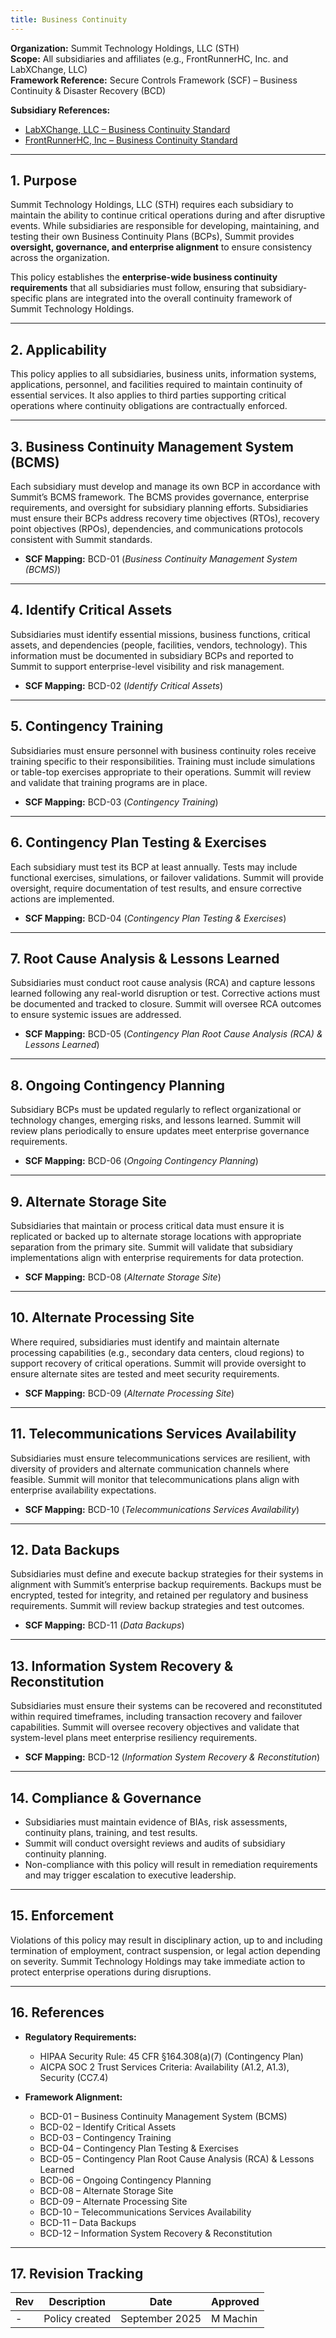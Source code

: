 ```yaml
---
title: Business Continuity
---
```


**Organization:** Summit Technology Holdings, LLC (STH)  
**Scope:** All subsidiaries and affiliates (e.g., FrontRunnerHC, Inc. and LabXChange, LLC)  
**Framework Reference:** Secure Controls Framework (SCF) – Business Continuity & Disaster Recovery (BCD)

**Subsidiary References:**

- [LabXChange, LLC – Business Continuity Standard](https://library.labxchange.io/Information%20Security/Policies/BusinessContinuity/)  
- [FrontRunnerHC, Inc – Business Continuity Standard](https://library.frhc.com/Information%20Security/Policies/16%20-%20BusinessContinuity/)  

---

## 1. Purpose

Summit Technology Holdings, LLC (STH) requires each subsidiary to maintain the ability to continue critical operations during and after disruptive events. While subsidiaries are responsible for developing, maintaining, and testing their own Business Continuity Plans (BCPs), Summit provides **oversight, governance, and enterprise alignment** to ensure consistency across the organization.  

This policy establishes the **enterprise-wide business continuity requirements** that all subsidiaries must follow, ensuring that subsidiary-specific plans are integrated into the overall continuity framework of Summit Technology Holdings.  

---

## 2. Applicability

This policy applies to all subsidiaries, business units, information systems, applications, personnel, and facilities required to maintain continuity of essential services. It also applies to third parties supporting critical operations where continuity obligations are contractually enforced.  

---

## 3. Business Continuity Management System (BCMS)

Each subsidiary must develop and manage its own BCP in accordance with Summit’s BCMS framework. The BCMS provides governance, enterprise requirements, and oversight for subsidiary planning efforts. Subsidiaries must ensure their BCPs address recovery time objectives (RTOs), recovery point objectives (RPOs), dependencies, and communications protocols consistent with Summit standards.  

- **SCF Mapping:** BCD-01 (*Business Continuity Management System (BCMS)*)  

---

## 4. Identify Critical Assets

Subsidiaries must identify essential missions, business functions, critical assets, and dependencies (people, facilities, vendors, technology). This information must be documented in subsidiary BCPs and reported to Summit to support enterprise-level visibility and risk management.  

- **SCF Mapping:** BCD-02 (*Identify Critical Assets*)  

---

## 5. Contingency Training

Subsidiaries must ensure personnel with business continuity roles receive training specific to their responsibilities. Training must include simulations or table-top exercises appropriate to their operations. Summit will review and validate that training programs are in place.  

- **SCF Mapping:** BCD-03 (*Contingency Training*)  

---

## 6. Contingency Plan Testing & Exercises

Each subsidiary must test its BCP at least annually. Tests may include functional exercises, simulations, or failover validations. Summit will provide oversight, require documentation of test results, and ensure corrective actions are implemented.  

- **SCF Mapping:** BCD-04 (*Contingency Plan Testing & Exercises*)  

---

## 7. Root Cause Analysis & Lessons Learned

Subsidiaries must conduct root cause analysis (RCA) and capture lessons learned following any real-world disruption or test. Corrective actions must be documented and tracked to closure. Summit will oversee RCA outcomes to ensure systemic issues are addressed.  

- **SCF Mapping:** BCD-05 (*Contingency Plan Root Cause Analysis (RCA) & Lessons Learned*)  

---

## 8. Ongoing Contingency Planning

Subsidiary BCPs must be updated regularly to reflect organizational or technology changes, emerging risks, and lessons learned. Summit will review plans periodically to ensure updates meet enterprise governance requirements.  

- **SCF Mapping:** BCD-06 (*Ongoing Contingency Planning*)  

---

## 9. Alternate Storage Site

Subsidiaries that maintain or process critical data must ensure it is replicated or backed up to alternate storage locations with appropriate separation from the primary site. Summit will validate that subsidiary implementations align with enterprise requirements for data protection.  

- **SCF Mapping:** BCD-08 (*Alternate Storage Site*)  

---

## 10. Alternate Processing Site

Where required, subsidiaries must identify and maintain alternate processing capabilities (e.g., secondary data centers, cloud regions) to support recovery of critical operations. Summit will provide oversight to ensure alternate sites are tested and meet security requirements.  

- **SCF Mapping:** BCD-09 (*Alternate Processing Site*)  

---

## 11. Telecommunications Services Availability

Subsidiaries must ensure telecommunications services are resilient, with diversity of providers and alternate communication channels where feasible. Summit will monitor that telecommunications plans align with enterprise availability expectations.  

- **SCF Mapping:** BCD-10 (*Telecommunications Services Availability*)  

---

## 12. Data Backups

Subsidiaries must define and execute backup strategies for their systems in alignment with Summit’s enterprise backup requirements. Backups must be encrypted, tested for integrity, and retained per regulatory and business requirements. Summit will review backup strategies and test outcomes.  

- **SCF Mapping:** BCD-11 (*Data Backups*)  

---

## 13. Information System Recovery & Reconstitution

Subsidiaries must ensure their systems can be recovered and reconstituted within required timeframes, including transaction recovery and failover capabilities. Summit will oversee recovery objectives and validate that system-level plans meet enterprise resiliency requirements.  

- **SCF Mapping:** BCD-12 (*Information System Recovery & Reconstitution*)  

---

## 14. Compliance & Governance

- Subsidiaries must maintain evidence of BIAs, risk assessments, continuity plans, training, and test results.  
- Summit will conduct oversight reviews and audits of subsidiary continuity planning.  
- Non-compliance with this policy will result in remediation requirements and may trigger escalation to executive leadership.  

---

## 15. Enforcement

Violations of this policy may result in disciplinary action, up to and including termination of employment, contract suspension, or legal action depending on severity. Summit Technology Holdings may take immediate action to protect enterprise operations during disruptions.  

---

## 16. References

- **Regulatory Requirements:**  
  - HIPAA Security Rule: 45 CFR §164.308(a)(7) (Contingency Plan)  
  - AICPA SOC 2 Trust Services Criteria: Availability (A1.2, A1.3), Security (CC7.4)  

- **Framework Alignment:**  
  - BCD-01 – Business Continuity Management System (BCMS)  
  - BCD-02 – Identify Critical Assets  
  - BCD-03 – Contingency Training  
  - BCD-04 – Contingency Plan Testing & Exercises  
  - BCD-05 – Contingency Plan Root Cause Analysis (RCA) & Lessons Learned  
  - BCD-06 – Ongoing Contingency Planning  
  - BCD-08 – Alternate Storage Site  
  - BCD-09 – Alternate Processing Site  
  - BCD-10 – Telecommunications Services Availability  
  - BCD-11 – Data Backups  
  - BCD-12 – Information System Recovery & Reconstitution  

---

## 17. Revision Tracking

| Rev | Description   | Date          | Approved |
| --- | ------------- | ------------- | -------- |
| -   | Policy created | September 2025 | M Machin |
